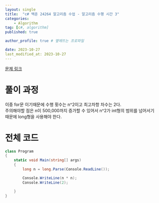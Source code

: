 ```yaml
---
layout: single
title:  "c# 백준 24264 알고리즘 수업 - 알고리즘 수행 시간 3"
categories: 
    - Algorithm
tag: [c#, algorithm]
published: true

author_profile: true # 옆에뜨는 프로파일

date: 2023-10-27
last_modified_at: 2023-10-27
---
```

[문제 링크](https://www.acmicpc.net/problem/24264)

# 풀이 과정
이중 for문 이기때문에 수행 횟수는 n^2이고 
최고차항 차수는 2다.<br>
주의해야할 점은 n이 500,000까지  증가할 수 있어서
n^2가 int형의 범위를 넘어서기 때문에 long형을 사용해야 한다. 

# 전체 코드
```c#
class Program
{
    static void Main(string[] args)
    {
        long n = long.Parse(Console.ReadLine());

        Console.WriteLine(n * n);
        Console.WriteLine(2);

    }
}
```